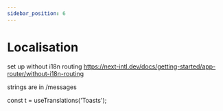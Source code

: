 ```yaml
---
sidebar_position: 6
---
```


# Localisation

set up without i18n routing 
https://next-intl.dev/docs/getting-started/app-router/without-i18n-routing 

strings are in 
/messages



const t = useTranslations('Toasts');